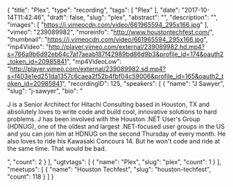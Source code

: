 {
  "title": "Plex",
  "type": "recording",
  "tags": [
    "Plex"
  ],
  "date": "2017-10-14T11:42:46",
  "draft": false,
  "slug": "plex",
  "abstract": "",
  "description": "",
  "images": [
    "https://i.vimeocdn.com/video/661965594_295x166.jpg"
  ],
  "vimeo": "239089982",
  "moreinfo": "http://www.houstontechfest.com/",
  "thumbnail": "https://i.vimeocdn.com/video/661965594_295x166.jpg",
  "mp4Video": "http://player.vimeo.com/external/239089982.hd.mp4?s=766a9b6d92eb64c7af7aeab187f42989bd86d9b3&profile_id=174&oauth2_token_id=20985841",
  "mp4VideoLow": "http://player.vimeo.com/external/239089982.sd.mp4?s=f403e1ed251da1357c6caea2f52b4fbf04c59006&profile_id=165&oauth2_token_id=20985841",
  "recordingID": 125,
  "speakers": [
    {
      "name": "J Sawyer",
      "slug": "j-sawyer",
      "bio": "<p>J is a Senior Architect for Hitachi Consulting based in Houston, TX and absolutely loves to write code and build cool, innovative solutions to hard problems. J has been involved with the Houston .NET User's Group (HDNUG), one of the oldest and largest .NET-focused user groups in the US and you can join him at HDNUG on the second Thursday of every month. He also loves to ride his Kawasaki Concours 14. But he won't code and ride at the same time. That would be bad.</p>",
      "count": 2
    }
  ],
  "ugtvtags": [
    {
      "name": "Plex",
      "slug": "plex",
      "count": 1
    }
  ],
  "meetups": [
    {
      "name": "Houston Techfest",
      "slug": "houston-techfest",
      "count": 118
    }
  ]
}